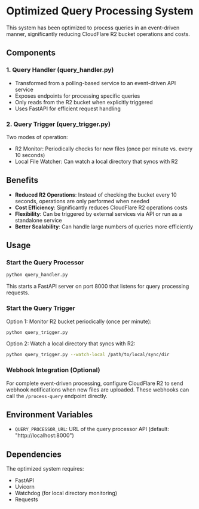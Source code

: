 # Optimized Query Processing System

This system has been optimized to process queries in an event-driven manner, significantly reducing CloudFlare R2 bucket operations and costs.

## Components

### 1. Query Handler (query_handler.py)

- Transformed from a polling-based service to an event-driven API service
- Exposes endpoints for processing specific queries
- Only reads from the R2 bucket when explicitly triggered
- Uses FastAPI for efficient request handling

### 2. Query Trigger (query_trigger.py)

Two modes of operation:
- R2 Monitor: Periodically checks for new files (once per minute vs. every 10 seconds)
- Local File Watcher: Can watch a local directory that syncs with R2

## Benefits

- **Reduced R2 Operations**: Instead of checking the bucket every 10 seconds, operations are only performed when needed
- **Cost Efficiency**: Significantly reduces CloudFlare R2 operations costs
- **Flexibility**: Can be triggered by external services via API or run as a standalone service
- **Better Scalability**: Can handle large numbers of queries more efficiently

## Usage

### Start the Query Processor

```bash
python query_handler.py
```

This starts a FastAPI server on port 8000 that listens for query processing requests.

### Start the Query Trigger

Option 1: Monitor R2 bucket periodically (once per minute):
```bash
python query_trigger.py
```

Option 2: Watch a local directory that syncs with R2:
```bash
python query_trigger.py --watch-local /path/to/local/sync/dir
```

### Webhook Integration (Optional)

For complete event-driven processing, configure CloudFlare R2 to send webhook notifications when new files are uploaded. These webhooks can call the `/process-query` endpoint directly.

## Environment Variables

- `QUERY_PROCESSOR_URL`: URL of the query processor API (default: "http://localhost:8000")

## Dependencies

The optimized system requires:
- FastAPI
- Uvicorn
- Watchdog (for local directory monitoring)
- Requests
